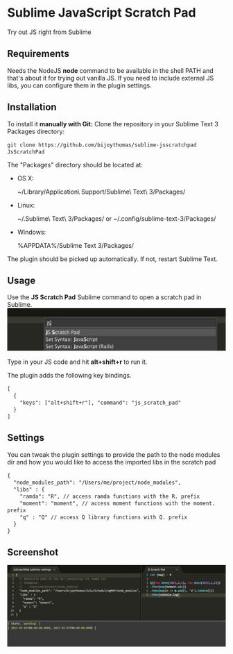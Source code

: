 Sublime JavaScript Scratch Pad
=========================
Try out JS right from Sublime

## Requirements

Needs the NodeJS **node** command to be available in the shell PATH and that's about it
for trying out vanilla JS. If you need to include external JS libs, you can configure them
in the plugin settings.

## Installation

To install it **manually with Git:** Clone the repository in your Sublime Text 3 Packages directory:

    git clone https://github.com/bijoythomas/sublime-jsscratchpad JsScratchPad


The "Packages" directory should be located at:

* OS X:

    ~/Library/Application\ Support/Sublime\ Text\ 3/Packages/

* Linux:

    ~/.Sublime\ Text\ 3/Packages/
    or
    ~/.config/sublime-text-3/Packages/

* Windows:

    %APPDATA%/Sublime Text 3/Packages/


The plugin should be picked up automatically. If not, restart Sublime Text.

## Usage

Use the **JS Scratch Pad** Sublime command to open a scratch pad in Sublime.
![Screenshot](https://github.com/bijoythomas/sublime-jsscratchpad/raw/master/plugin_command.png)


Type in your JS code and hit **alt+shift+r** to run it.

The plugin adds the following key bindings.

```
[
  {
    "keys": ["alt+shift+r"], "command": "js_scratch_pad"
  }
]
```

## Settings

You can tweak the plugin settings to provide the path to the node modules dir and
how you would like to access the imported libs in the scratch pad

```
{
  "node_modules_path": "/Users/me/project/node_modules",
  "libs" : {
    "ramda": "R", // access ramda functions with the R. prefix
    "moment": "moment", // access moment functions with the moment. prefix
    "q" : "Q" // access Q library functions with Q. prefix
  }
}
```

## Screenshot

![Screenshot](https://github.com/bijoythomas/sublime-jsscratchpad/raw/master/screenshot.png)


